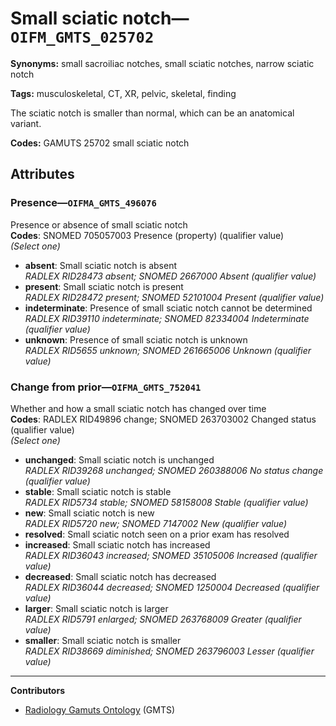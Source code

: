 # Small sciatic notch—`OIFM_GMTS_025702`

**Synonyms:** small sacroiliac notches, small sciatic notches, narrow sciatic notch

**Tags:** musculoskeletal, CT, XR, pelvic, skeletal, finding

The sciatic notch is smaller than normal, which can be an anatomical variant.

**Codes:** GAMUTS 25702 small sciatic notch

## Attributes

### Presence—`OIFMA_GMTS_496076`

Presence or absence of small sciatic notch  
**Codes**: SNOMED 705057003 Presence (property) (qualifier value)  
*(Select one)*

- **absent**: Small sciatic notch is absent  
_RADLEX RID28473 absent; SNOMED 2667000 Absent (qualifier value)_
- **present**: Small sciatic notch is present  
_RADLEX RID28472 present; SNOMED 52101004 Present (qualifier value)_
- **indeterminate**: Presence of small sciatic notch cannot be determined  
_RADLEX RID39110 indeterminate; SNOMED 82334004 Indeterminate (qualifier value)_
- **unknown**: Presence of small sciatic notch is unknown  
_RADLEX RID5655 unknown; SNOMED 261665006 Unknown (qualifier value)_

### Change from prior—`OIFMA_GMTS_752041`

Whether and how a small sciatic notch has changed over time  
**Codes**: RADLEX RID49896 change; SNOMED 263703002 Changed status (qualifier value)  
*(Select one)*

- **unchanged**: Small sciatic notch is unchanged  
_RADLEX RID39268 unchanged; SNOMED 260388006 No status change (qualifier value)_
- **stable**: Small sciatic notch is stable  
_RADLEX RID5734 stable; SNOMED 58158008 Stable (qualifier value)_
- **new**: Small sciatic notch is new  
_RADLEX RID5720 new; SNOMED 7147002 New (qualifier value)_
- **resolved**: Small sciatic notch seen on a prior exam has resolved  
- **increased**: Small sciatic notch has increased  
_RADLEX RID36043 increased; SNOMED 35105006 Increased (qualifier value)_
- **decreased**: Small sciatic notch has decreased  
_RADLEX RID36044 decreased; SNOMED 1250004 Decreased (qualifier value)_
- **larger**: Small sciatic notch is larger  
_RADLEX RID5791 enlarged; SNOMED 263768009 Greater (qualifier value)_
- **smaller**: Small sciatic notch is smaller  
_RADLEX RID38669 diminished; SNOMED 263796003 Lesser (qualifier value)_

---

**Contributors**

- [Radiology Gamuts Ontology](https://gamuts.net/) (GMTS)